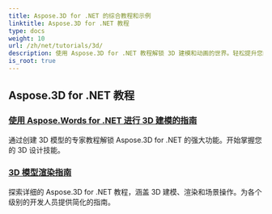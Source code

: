 ```yaml
---
title: Aspose.3D for .NET 的综合教程和示例
linktitle: Aspose.3D for .NET 教程
type: docs
weight: 10
url: /zh/net/tutorials/3d/
description: 使用 Aspose.3D for .NET 教程解锁 3D 建模和动画的世界。轻松提升您的项目 – 从渲染到线性挤压。
is_root: true
---
```


## Aspose.3D for .NET 教程
### [使用 Aspose.Words for .NET 进行 3D 建模的指南](./guide-to-3d-modeling/)
通过创建 3D 模型的专家教程解锁 Aspose.3D for .NET 的强大功能。开始掌握您的 3D 设计技能。
### [3D 模型渲染指南](./guide-to-rendering/)
探索详细的 Aspose.3D for .NET 教程，涵盖 3D 建模、渲染和场景操作。为各个级别的开发人员提供简化的指南。